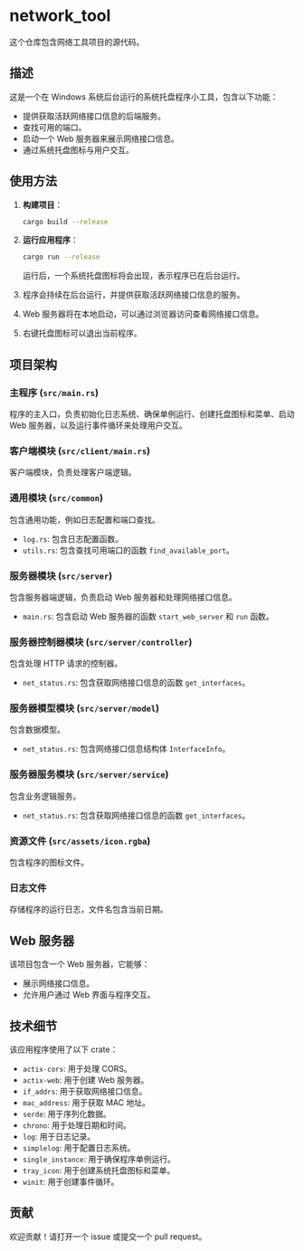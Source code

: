 # network_tool

这个仓库包含网络工具项目的源代码。

## 描述

这是一个在 Windows 系统后台运行的系统托盘程序小工具，包含以下功能：

- 提供获取活跃网络接口信息的后端服务。
- 查找可用的端口。
- 启动一个 Web 服务器来展示网络接口信息。
- 通过系统托盘图标与用户交互。

## 使用方法

1. **构建项目**：

    ```bash
    cargo build --release
    ```

2. **运行应用程序**：

    ```bash
    cargo run --release
    ```

    运行后，一个系统托盘图标将会出现，表示程序已在后台运行。

3. 程序会持续在后台运行，并提供获取活跃网络接口信息的服务。
4. Web 服务器将在本地启动，可以通过浏览器访问查看网络接口信息。
5. 右键托盘图标可以退出当前程序。

## 项目架构

### 主程序 (`src/main.rs`)

程序的主入口，负责初始化日志系统、确保单例运行、创建托盘图标和菜单、启动 Web 服务器，以及运行事件循环来处理用户交互。

### 客户端模块 (`src/client/main.rs`)

客户端模块，负责处理客户端逻辑。

### 通用模块 (`src/common`)

包含通用功能，例如日志配置和端口查找。

- `log.rs`: 包含日志配置函数。
- `utils.rs`: 包含查找可用端口的函数 `find_available_port`。

### 服务器模块 (`src/server`)

包含服务器端逻辑，负责启动 Web 服务器和处理网络接口信息。

- `main.rs`: 包含启动 Web 服务器的函数 `start_web_server` 和 `run` 函数。

### 服务器控制器模块 (`src/server/controller`)

包含处理 HTTP 请求的控制器。

- `net_status.rs`: 包含获取网络接口信息的函数 `get_interfaces`。

### 服务器模型模块 (`src/server/model`)

包含数据模型。

- `net_status.rs`: 包含网络接口信息结构体 `InterfaceInfo`。

### 服务器服务模块 (`src/server/service`)

包含业务逻辑服务。

- `net_status.rs`: 包含获取网络接口信息的函数 `get_interfaces`。

### 资源文件 (`src/assets/icon.rgba`)

包含程序的图标文件。

### 日志文件

存储程序的运行日志，文件名包含当前日期。

## Web 服务器

该项目包含一个 Web 服务器，它能够：

- 展示网络接口信息。
- 允许用户通过 Web 界面与程序交互。

## 技术细节

该应用程序使用了以下 crate：

- `actix-cors`: 用于处理 CORS。
- `actix-web`: 用于创建 Web 服务器。
- `if_addrs`: 用于获取网络接口信息。
- `mac_address`: 用于获取 MAC 地址。
- `serde`: 用于序列化数据。
- `chrono`: 用于处理日期和时间。
- `log`: 用于日志记录。
- `simplelog`: 用于配置日志系统。
- `single_instance`: 用于确保程序单例运行。
- `tray_icon`: 用于创建系统托盘图标和菜单。
- `winit`: 用于创建事件循环。

## 贡献

欢迎贡献！请打开一个 issue 或提交一个 pull request。
